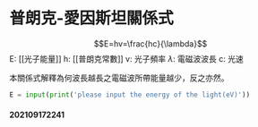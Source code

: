 # 普朗克-愛因斯坦關係式

$$E=hv=\frac{hc}{\lambda}$$
E: [[光子能量]]
h: [[普朗克常數]]
v: 光子頻率
$\lambda$: 電磁波波長
c: 光速

本關係式解釋為何波長越長之電磁波所帶能量越少，反之亦然。
```Python
E = input(print('please input the energy of the light(eV)'))
```
#### 202109172241